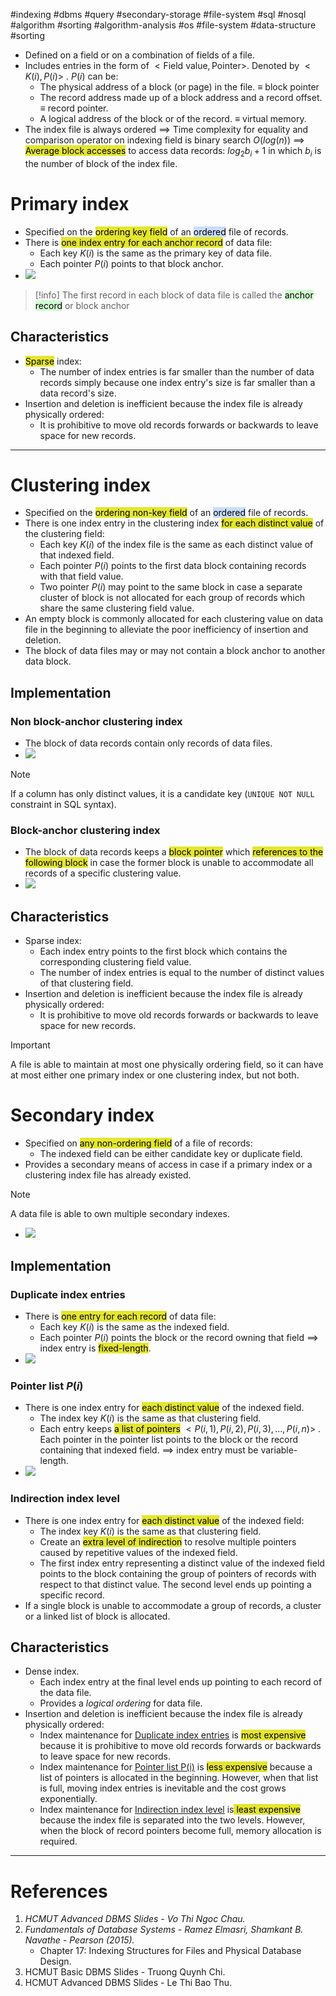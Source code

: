 #indexing  #dbms #query #secondary-storage #file-system #sql #nosql #algorithm #sorting #algorithm-analysis #os #file-system #data-structure #sorting 

- Defined on a field or on a combination of fields of a file.
- Includes entries in the form of   $<\text{Field value}, \text{Pointer}>$. Denoted by $<K(i), P(i)>$ . $P(i)$ can be:
	- The physical address of a block (or page) in the file. $\equiv$ block pointer
	- The record address made up of a block address and a record offset. $\equiv$ record pointer.
	- A logical address of the block or of the record. $\equiv$ virtual memory.
- The index file is always ordered $\implies$ Time complexity for equality and comparison operator on indexing field is binary search $O(log(n))$ $\implies$ <mark style="background: #e4e62d;">Average block accesses</mark> to access data records: $log_2{b_i}+1$ in which $b_i$ is the number of block of the index file.
# Primary index
- Specified on the <mark style="background: #e4e62d;">ordering key field</mark> of an <mark style="background: #ADCCFFA6;">ordered</mark> file of records.
- There is <mark style="background: #e4e62d;">one index entry for each anchor record</mark> of data file:
	- Each key $K(i)$ is the same as the primary key of data file.
	- Each pointer $P(i)$ points to that block anchor.
- ![](Pasted%20image%2020241005174153.png)
>[!info]
> The first record in each block of data file is called the <mark style="background: #BBFABBA6;">anchor record</mark> or block anchor


## Characteristics
- <mark style="background: #e4e62d;">Sparse</mark> index:
	- The number of index entries is far smaller than the number of data records simply because one index entry's size is far smaller than a data record's size.
- Insertion and deletion is inefficient because the index file is already physically ordered:
	- It is prohibitive to move old records forwards or backwards to leave space for new records.
---
# Clustering index
- Specified on the <mark style="background: #e4e62d;">ordering non-key field</mark> of an <mark style="background: #ADCCFFA6;">ordered</mark> file of records.
- There is one index entry in the clustering index <mark style="background: #e4e62d;">for each distinct value</mark> of the clustering field:
	- Each key $K(i)$ of the index file is the same as each distinct value of that indexed field.
	- Each pointer $P(i)$ points to the first data block containing records with that field value.
	- Two pointer $P(i)$ may point to the same block in case a separate cluster of block is not allocated for each group of records which share the same clustering field value.
- An empty block is commonly allocated for each clustering value on data file in the beginning to alleviate the poor inefficiency of insertion and deletion.
- The block of data files may or may not contain a block anchor to another data block.
## Implementation
### Non block-anchor clustering index
- The block of data records contain only records of data files.
- ![](Pasted%20image%2020241005181942.png)

>[!Note]
> If a column has only distinct values, it is a candidate key (`UNIQUE NOT NULL` constraint in SQL syntax).
###  Block-anchor clustering index
- The block of data records keeps a <mark style="background: #e4e62d;">block pointer</mark> which <mark style="background: #e4e62d;">references to the following block</mark> in case the former block is unable to accommodate all records of a specific clustering value.
- ![](Pasted%20image%2020241005185905.png)
## Characteristics
- Sparse index:
	- Each index entry points to the first block which contains the corresponding clustering field value.
	- The number of index entries is equal to the number of distinct values of that clustering field.
- Insertion and deletion is inefficient because the index file is already physically ordered:
	- It is prohibitive to move old records forwards or backwards to leave space for new records.
> [!Important]
> A file is able to maintain at most one physically ordering field, so it can have at most either one primary index or one clustering index, but not both.


# Secondary index
- Specified on <mark style="background: #e4e62d;">any non-ordering field</mark> of a file of records:
	- The indexed field can be either candidate key or duplicate field.
- Provides a secondary means of access in case if a primary index or a clustering index file has already existed.
>[!Note]
>A data file is able to own multiple secondary indexes.


- ![](Pasted%20image%2020241006165702.png)
## Implementation
### Duplicate index entries
- There is <mark style="background: #e4e62d;">one entry for each record</mark> of data file:
	- Each key $K(i)$ is the same as the indexed field.
	- Each pointer $P(i)$ points the block or the record owning that field $\implies$ index entry is <mark style="background: #e4e62d;">fixed-length</mark>.
- ![](Pasted%20image%2020241006173350.png)
### Pointer list $P(i)$
- There is one index entry for <mark style="background: #e4e62d;">each distinct value</mark> of the indexed field.
	- The index key $K(i)$ is the same as that clustering field.
	- Each entry keeps <mark style="background: #e4e62d;">a list of pointers</mark> $<P(i,1), P(i,2), P(i,3),...,P(i,n)>$ . Each pointer in the pointer list points to the block or the record containing that indexed field. $\implies$ index entry must be variable-length.
- ![](Pasted%20image%2020241006174351.png)
### Indirection index level
- There is one index entry for <mark style="background: #e4e62d;">each distinct value</mark> of the indexed field:
	- The index key $K(i)$ is the same as that clustering field.
	- Create an <mark style="background: #e4e62d;">extra level of indirection</mark> to resolve multiple pointers caused by repetitive values of the indexed field.
	- The first index entry representing a distinct value of the indexed field points to the block containing the group of pointers of records with respect to that distinct value. The second level ends up pointing a specific record.
- If a single block is unable to accommodate a group of records, a cluster or a linked list of block is allocated.
## Characteristics
- Dense index.
	- Each index entry at the final level ends up pointing to each record of the data file.
	- Provides a *logical ordering* for data file.
- Insertion and deletion is inefficient because the index file is already physically ordered:
	- Index maintenance for [Duplicate index entries](#Duplicate%20index%20entries) is <mark style="background: #e4e62d;">most expensive</mark> because it is prohibitive to move old records forwards or backwards to leave space for new records.
	- Index maintenance for [Pointer list P(i)](#Pointer%20list%20$P(i)$) is <mark style="background: #e4e62d;">less expensive</mark> because a list of pointers is allocated in the beginning. However, when that list is full, moving index entries is inevitable and the cost grows exponentially.
	- Index maintenance for [Indirection index level](#Indirection%20index%20level) is<mark style="background: #e4e62d;"> least expensive</mark> because the index file is separated into the two levels. However, when the block of record pointers become full, memory allocation is required.
---
# References
1. *HCMUT Advanced DBMS Slides - Vo Thi Ngoc Chau.*
2. *Fundamentals of Database Systems - Ramez Elmasri, Shamkant B. Navathe - Pearson (2015).*
	- Chapter 17: Indexing Structures for Files and Physical Database Design.
3. HCMUT Basic DBMS Slides - Truong Quynh Chi.
4. HCMUT Advanced DBMS Slides - Le Thi Bao Thu.

